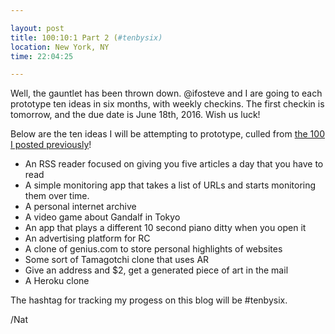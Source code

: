 ```yaml
---

layout: post
title: 100:10:1 Part 2 (#tenbysix)
location: New York, NY
time: 22:04:25

---
```


Well, the gauntlet has been thrown down. @ifosteve and I are going to each prototype ten ideas in six months, with weekly checkins. The first checkin is tomorrow, and the due date is June 18th, 2016. Wish us luck!

Below are the ten ideas I will be attempting to prototype, culled from [the 100 I posted previously](https://writing.natwelch.com/post/535)!

 * An RSS reader focused on giving you five articles a day that you have to read
 * A simple monitoring app that takes a list of URLs and starts monitoring them over time.
 * A personal internet archive
 * A video game about Gandalf in Tokyo
 * An app that plays a different 10 second piano ditty when you open it
 * An advertising platform for RC
 * A clone of genius.com to store personal highlights of websites
 * Some sort of Tamagotchi clone that uses AR
 * Give an address and $2, get a generated piece of art in the mail
 * A Heroku clone

The hashtag for tracking my progess on this blog will be #tenbysix.

/Nat
